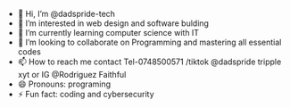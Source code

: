 - 👋 Hi, I’m @dadspride-tech
- 👀 I’m interested in web design and software bulding
- 🌱 I’m currently learning computer science with IT
- 💞️ I’m looking to collaborate on Programming and mastering all essential codes
- 📫 How to reach me contact Tel-0748500571 /tiktok @dadspride tripple xyt or IG @Rodriguez Faithful
- 😄 Pronouns: programing
- ⚡ Fun fact: coding and cybersecurity

<!---
dadspride-tech/dadspride-tech is a ✨ special ✨ repository because its `README.md` (this file) appears on your GitHub profile.
You can click the Preview link to take a look at your changes.
--->

